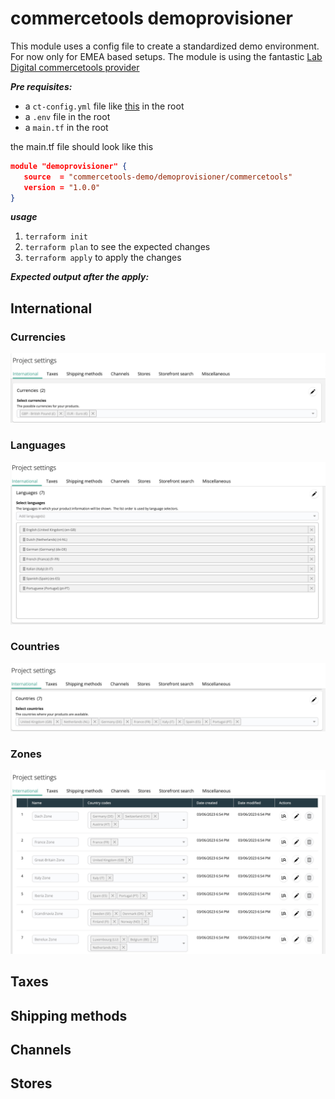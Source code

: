 # commercetools demoprovisioner

This module uses a config file to create a standardized demo environment. For now only for EMEA based setups. The module is using the fantastic [Lab Digital commercetools provider](https://registry.terraform.io/providers/labd/commercetools/latest)

***Pre requisites:***
- a ```ct-config.yml``` file like [this](https://raw.githubusercontent.com/commercetools-demo/terraform-commercetools-demoprovisioner/master/ct-config.yml) in the root
- a ```.env``` file in the root
- a ```main.tf``` in the root

the main.tf file should look like this

```json
module "demoprovisioner" {
   source  = "commercetools-demo/demoprovisioner/commercetools"
   version = "1.0.0"
}
```

***usage***
1. ```terraform init```
2. ```terraform plan``` to see the expected changes
3. ```terraform apply``` to apply the changes

***Expected output after the apply:***

## International

### Currencies
![currencies](currencies.jpg)

### Languages
![languages](languages.jpg)

### Countries
![countries](countries.jpg)

### Zones
![zones](zones.jpg)

## Taxes

## Shipping methods

## Channels

## Stores